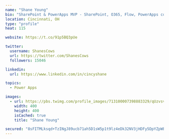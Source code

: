```yaml
---
name: "Shane Young"
bio: "SharePoint & PowerApps MVP - SharePoint, O365, Flow, PowerApps consulting? @PowerApps911 | Pure Snark? You found it."
location: Cincinnati, OH
type: "profile"
heat: 115

website: https://t.co/91p5BQ3pUe

twitter:
  username: ShanesCows
  url: https://twitter.com/ShanesCows
  followers: 15046

linkedin:
  url: https://www.linkedin.com/in/cincyshane

topics:
  - Power Apps

images:
  - url: https://pbs.twimg.com/profile_images/713100007398883329/qUzvsvQ3_400x400.jpg
    width: 400
    height: 400
    isCached: true
    title: "Shane Young"

secured: "8sFITMLksqd+TzINgJ89ucb71ah5D1sW5p1t9lz4eDk32NV3jHDFy5DpYZpWEf7jQSgifunst9kH+t2/KFNKtriHF83yDSboMwoa9LLgdnsaEmoYG3jRyVYDgOxAjoKAjdpNjvzHtvuSywIr9R/n2yOit1/XAAvtwCk4Y1EtxXJXF6oyqCmr/0Ngtm6i9mzTrpfusjhN50i4R7I33pgHANl7c/SjFX/tC3ehM9PxgTE1aJc8U+W+sphW4NeK8NgMmvfSMDUsxOv1QV9bGhnCnbIylJHY4qJXe52TCU5vobhr8KXBVq9/dCnoVkcZzqt+MMwTg9Lze8bWa25XuLbevs7zi0hTulWBZQQ2CmP5Sxv1dJwy5GEGUSfY8yLGHawZ/Z8qPejc6yIXCzVEx3WwEJ3644IchXpnjVPR2clv/tM=;x/8fv52GeIGbHlDfOMjsZQ=="
---
```


